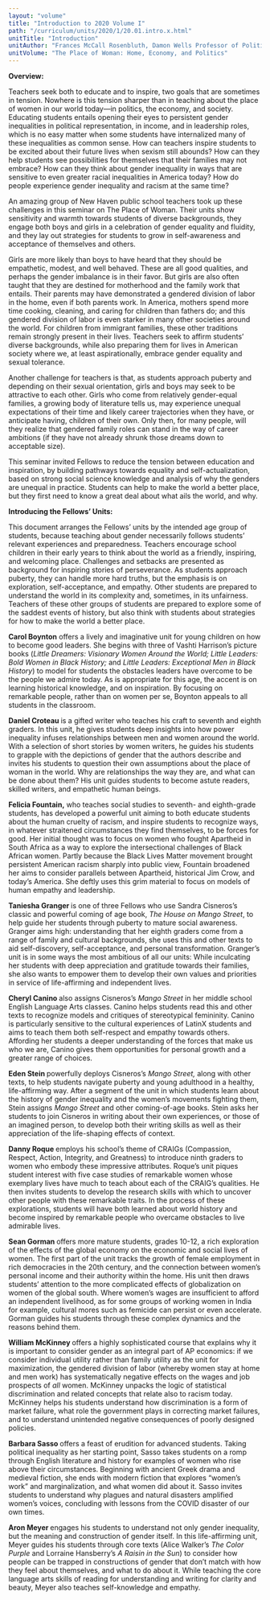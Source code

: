 ```yaml
---
layout: "volume"
title: "Introduction to 2020 Volume I"
path: "/curriculum/units/2020/1/20.01.intro.x.html"
unitTitle: "Introduction"
unitAuthor: "Frances McCall Rosenbluth, Damon Wells Professor of Political Science"
unitVolume: "The Place of Woman: Home, Economy, and Politics"
---
```

<main>
	<p><strong>Overview:</strong></p>
<p>Teachers seek both to educate and to inspire, two goals that are sometimes in tension. Nowhere is this tension sharper than in teaching about the place of women in our world today&mdash;in politics, the economy, and society. Educating students entails opening their eyes to persistent gender inequalities in political representation, in income, and in leadership roles, which is no easy matter when some students have internalized many of these inequalities as common sense. How can teachers inspire students to be excited about their future lives when sexism still abounds? How can they help students see possibilities for themselves that their families may not embrace? How can they think about gender inequality in ways that are sensitive to even greater racial inequalities in America today? How do people experience gender inequality and racism at the same time?</p>
<p>An amazing group of New Haven public school teachers took up these challenges in this seminar on The Place of Woman. Their units show sensitivity and warmth towards students of diverse backgrounds, they engage both boys and girls in a celebration of gender equality and fluidity, and they lay out strategies for students to grow in self-awareness and acceptance of themselves and others.</p>
<p>Girls are more likely than boys to have heard that they should be empathetic, modest, and well behaved. These are all good qualities, and perhaps the gender imbalance is in their favor. But girls are also often taught that they are destined for motherhood and the family work that entails. Their parents may have demonstrated a gendered division of labor in the home, even if both parents work. In America, mothers spend more time cooking, cleaning, and caring for children than fathers do; and this gendered division of labor is even starker in many other societies around the world. For children from immigrant families, these other traditions remain strongly present in their lives. Teachers seek to affirm students&rsquo; diverse backgrounds, while also preparing them for lives in American society where we, at least aspirationally, embrace gender equality and sexual tolerance.</p>
<p>Another challenge for teachers is that, as students approach puberty and depending on their sexual orientation, girls and boys may seek to be attractive to each other. Girls who come from relatively gender-equal families, a growing body of literature tells us, may experience unequal expectations of their time and likely career trajectories when they have, or anticipate having, children of their own. Only then, for many people, will they realize that gendered family roles can stand in the way of career ambitions (if they have not already shrunk those dreams down to acceptable size).</p>
<p>This seminar invited Fellows to reduce the tension between education and inspiration, by building pathways towards equality and self-actualization, based on strong social science knowledge and analysis of why the genders are unequal in practice. Students can help to make the world a better place, but they first need to know a great deal about what ails the world, and why.</p>
<p><strong>Introducing the Fellows&rsquo; Units:</strong></p>
<p>This document arranges the Fellows&rsquo; units by the intended age group of students, because teaching about gender necessarily follows students&rsquo; relevant experiences and preparedness. Teachers encourage school children in their early years to think about the world as a friendly, inspiring, and welcoming place. Challenges and setbacks are presented as background for inspiring stories of perseverance. As students approach puberty, they can handle more hard truths, but the emphasis is on exploration, self-acceptance, and empathy. Other students are prepared to understand the world in its complexity and, sometimes, in its unfairness. Teachers of these other groups of students are prepared to explore some of the saddest events of history, but also think with students about strategies for how to make the world a better place.</p>
<p><strong>Carol Boynton</strong> offers a lively and imaginative unit for young children on how to become good leaders. She begins with three of Vashti Harrison&rsquo;s picture books (<em>Little Dreamers: Visionary Women Around the World; Little Leaders: Bold Women in Black History; </em>and <em>Little Leaders: Exceptional Men in Black History</em>) to model for students the obstacles leaders have overcome to be the people we admire today. As is appropriate for this age, the accent is on learning historical knowledge, and on inspiration. By focusing on remarkable people, rather than on women per se, Boynton appeals to all students in the classroom.</p>
<p><strong>Daniel Croteau </strong>is a gifted writer who teaches his craft to seventh and eighth graders. In this unit, he gives students deep insights into how power inequality infuses relationships between men and women around the world. With a selection of short stories by women writers, he guides his students to grapple with the depictions of gender that the authors describe and invites his students to question their own assumptions about the place of woman in the world. Why are relationships the way they are, and what can be done about them? His unit guides students to become astute readers, skilled writers, and empathetic human beings.</p>
<p><strong>Felicia Fountain,</strong> who teaches social studies to seventh- and eighth-grade students, has developed a powerful unit aiming to both educate students about the human cruelty of racism, and inspire students to recognize ways, in whatever straitened circumstances they find themselves, to be forces for good. Her initial thought was to focus on women who fought Apartheid in South Africa as a way to explore the intersectional challenges of Black African women. Partly because the Black Lives Matter movement brought persistent American racism sharply into public view, Fountain broadened her aims to consider parallels between Apartheid, historical Jim Crow, and today&rsquo;s America. She deftly uses this grim material to focus on models of human empathy and leadership.</p>
<p><strong>Taniesha Granger </strong>is one of three Fellows who use Sandra Cisneros&rsquo;s classic and powerful coming of age book, <em>The House on Mango Street</em>, to help guide her students through puberty to mature social awareness. Granger aims high: understanding that her eighth graders come from a range of family and cultural backgrounds, she uses this and other texts to aid self-discovery, self-acceptance, and personal transformation. Granger&rsquo;s unit is in some ways the most ambitious of all our units: While inculcating her students with deep appreciation and gratitude towards their families, she also wants to empower them to develop their own values and priorities in service of life-affirming and independent lives.</p>
<p><strong>Cheryl Canino </strong>also assigns Cisneros&rsquo;s <em>Mango Street </em>in her middle school English Language Arts classes. Canino helps students read this and other texts to recognize models and critiques of stereotypical femininity. Canino is particularly sensitive to the cultural experiences of LatinX students and aims to teach them both self-respect and empathy towards others. Affording her students a deeper understanding of the forces that make us who we are, Canino gives them opportunities for personal growth and a greater range of choices.</p>
<p><strong>Eden Stein </strong>powerfully deploys Cisneros&rsquo;s <em>Mango Street, </em>along with other texts, to help students navigate puberty and young adulthood in a healthy, life-affirming way. After a segment of the unit in which students learn about the history of gender inequality and the women&rsquo;s movements fighting them, Stein assigns <em>Mango Street </em>and other coming-of-age books. Stein asks her students to join Cisneros in writing about their own experiences, or those of an imagined person, to develop both their writing skills as well as their appreciation of the life-shaping effects of context.</p>
<p><strong>Danny Roque </strong>employs his school&rsquo;s theme of CRAIGs (Compassion, Respect, Action, Integrity, and Greatness) to introduce ninth graders to women who embody these impressive attributes. Roque&rsquo;s unit piques student interest with five case studies of remarkable women whose exemplary lives have much to teach about each of the CRAIG&rsquo;s qualities. He then invites students to develop the research skills with which to uncover other people with these remarkable traits. In the process of these explorations, students will have both learned about world history and become inspired by remarkable people who overcame obstacles to live admirable lives.</p>
<p><strong>Sean Gorman </strong>offers more mature students, grades 10-12, a rich exploration of the effects of the global economy on the economic and social lives of women. The first part of the unit tracks the growth of female employment in rich democracies in the 20th century, and the connection between women&rsquo;s personal income and their authority within the home. His unit then draws students&rsquo; attention to the more complicated effects of globalization on women of the global south. Where women&rsquo;s wages are insufficient to afford an independent livelihood, as for some groups of working women in India for example, cultural mores such as femicide can persist or even accelerate. Gorman guides his students through these complex dynamics and the reasons behind them.</p>
<p><strong>William McKinney </strong>offers a highly sophisticated course that explains why it is important to consider gender as an integral part of AP economics: if we consider individual utility rather than family utility as the unit for maximization, the gendered division of labor (whereby women stay at home and men work) has systematically negative effects on the wages and job prospects of <em>all</em> women. McKinney unpacks the logic of statistical discrimination and related concepts that relate also to racism today. McKinney helps his students understand how discrimination is a form of market failure, what role the government plays in correcting market failures, and to understand unintended negative consequences of poorly designed policies.</p>
<p><strong>Barbara Sasso </strong>offers a feast of erudition for advanced students. Taking political inequality as her starting point, Sasso takes students on a romp through English literature and history for examples of women who rise above their circumstances. Beginning with ancient Greek drama and medieval fiction, she ends with modern fiction that explores &ldquo;women&rsquo;s work&rdquo; and marginalization, and what women did about it. Sasso invites students to understand why plagues and natural disasters amplified women&rsquo;s voices, concluding with lessons from the COVID disaster of our own times.</p>
<p><strong>Aron Meyer </strong>engages his students to understand not only gender inequality, but the meaning and construction of gender itself. In this life-affirming unit, Meyer guides his students through core texts (Alice Walker&rsquo;s <em>The Color Purple</em> and Lorraine Hansberry&rsquo;s <em>A Raisin in the Sun</em>) to consider how people can be trapped in constructions of gender that don&rsquo;t match with how they feel about themselves, and what to do about it. While teaching the core language arts skills of reading for understanding and writing for clarity and beauty, Meyer also teaches self-knowledge and empathy.</p>
</main>
